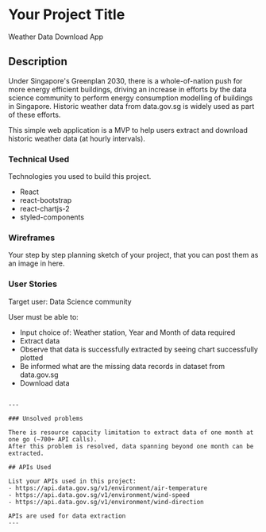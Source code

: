 # Your Project Title
Weather Data Download App

## Description

Under Singapore's Greenplan 2030, there is a whole-of-nation push for more energy efficient buildings, driving an increase in efforts by the data science community to perform energy consumption modelling of buildings in Singapore. Historic weather data from data.gov.sg is widely used as part of these efforts. 

This simple web application is a MVP to help users extract and download historic weather data (at hourly intervals).

### Technical Used
Technologies you used to build this project. 
- React
- react-bootstrap
- react-chartjs-2
- styled-components

### Wireframes

Your step by step planning sketch of your project, that you can post them as an image in here.

### User Stories

Target user: Data Science community

User must be able to:
- Input choice of: Weather station, Year and Month of data required
- Extract data
- Observe that data is successfully extracted by seeing chart successfully plotted
- Be informed what are the missing data records in dataset from data.gov.sg 
- Download data

```

---

### Unsolved problems

There is resource capacity limitation to extract data of one month at one go (~700+ API calls).
After this problem is resolved, data spanning beyond one month can be extracted. 

## APIs Used

List your APIs used in this project:
- https://api.data.gov.sg/v1/environment/air-temperature
- https://api.data.gov.sg/v1/environment/wind-speed
- https://api.data.gov.sg/v1/environment/wind-direction

APIs are used for data extraction
---


